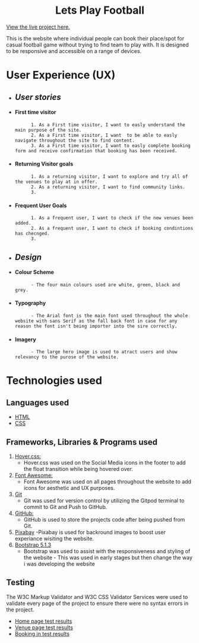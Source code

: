 <h1 align="center"> Lets Play Football</h1>

[View the live project here.](https://biecho88.github.io/lets-play-football/index.html)

This is the website where individual people can book their place/spot for casual football game without trying to find team to play with. It is designed to be responsive and accessible on a range of devices.

# User Experience (UX)

- ## *User stories*

- #### First time visitor

            1. As a First time visitor, I want to easly understand the main purpose of the site.
            2. As a First time visitor, I want  to be able to easly navigate throughout the site to find content.
            3. As a First time visitor, I want to easly complete booking form and receive confirmation that booking has been received.

- #### Returning Visitor goals

            1. As a returning visitor, I want to explore and try all of the venues to play at in offer.
            2. As a returning visitor, I want to find community links.
            3. 

- #### Frequent User Goals

            1. As a frequent user, I want to check if the new venues been added.
            2. As a frequent user, I want to check if booking condintions has checnged.
            3. 

- ## *Design*

- #### Colour Scheme

            - The four main colours used are white, green, black and grey.

- #### Typography

            - The Arial font is the main font used throughout the whole website with sans Serif as the fall back font in case for any reason the font isn't being importer into the sire correctly.

- #### Imagery

            - The large hero image is used to atract users and show relevancy to the purose of the website.

# Technologies used

## Languages used

- [HTML](https://en.wikipedia.org/wiki/HTML)
- [CSS](https://en.wikipedia.org/wiki/Cascading_Style_Sheets)

## Frameworks, Libraries & Programs used

1. [Hover.css:](https://ianlunn.github.io/Hover/)
    - Hover.css was used on the Social Media icons in the footer to add the float transition while being hovered over.
2. [Font Awesome:](https://fontawesome.com/)
    - Font Awesome was used on all pages throughout the website to add icons for aesthetic and UX purposes.
3. [Git](https://git-scm.com/)
    - Git was used for version control by utilizing the Gitpod terminal to commit to Git and Push to GitHub.
4. [GitHub:](https://github.com/)
    - GitHub is used to store the projects code after being pushed from Git.
5. [Pixabay](https://pixabay.com/)
   -Pixabay is used for backround images to boost user experiance wisiting the website.
6. [Bootstrap 5.1.3](https://getbootstrap.com/docs/4.4/getting-started/introduction/)
    - Bootstrap was used to assist with the responsiveness and styling of the website - This was used in early stages but then change the way i was developing the website

## Testing

The W3C Markup Validator and W3C CSS Validator Services were used to validate every page of the project to ensure there were no syntax errors in the project.

- [Home page test results](https://validator.w3.org/nu/?doc=https%3A%2F%2Fbiecho88.github.io%2Flets-play-football%2Findex.html)
- [Venue page test results](https://validator.w3.org/nu/?doc=https%3A%2F%2Fbiecho88.github.io%2Flets-play-football%2Fvenues.html)
- [Booking in test results]()
